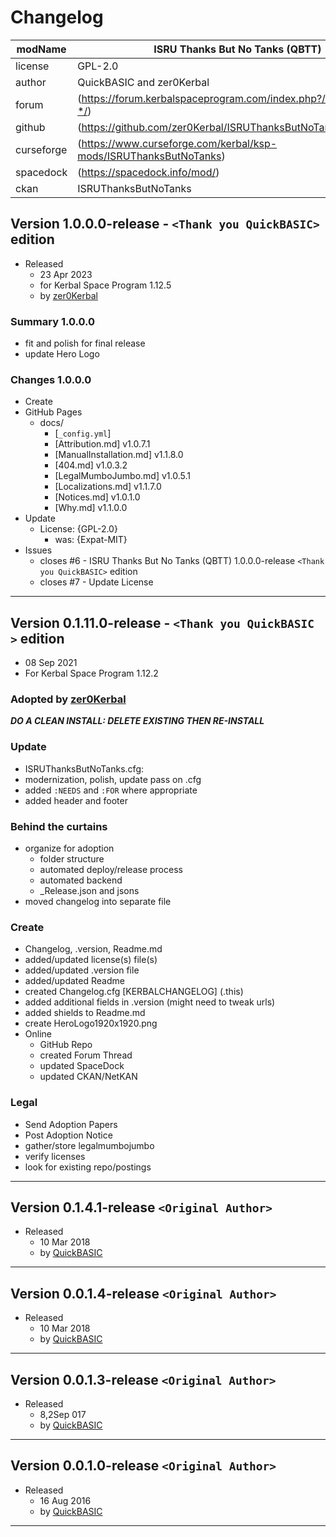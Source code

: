 ﻿# Changelog  
  
| modName    | ISRU Thanks But No Tanks (QBTT)                                   |
| ---------- | ----------------------------------------------------------------- |
| license    | GPL-2.0                                                           |
| author     | QuickBASIC and zer0Kerbal                                         |
| forum      | (https://forum.kerbalspaceprogram.com/index.php?/topic/204750-*/) |
| github     | (https://github.com/zer0Kerbal/ISRUThanksButNoTanks)              |
| curseforge | (https://www.curseforge.com/kerbal/ksp-mods/ISRUThanksButNoTanks) |
| spacedock  | (https://spacedock.info/mod/)                                     |
| ckan       | ISRUThanksButNoTanks                                              |

## Version 1.0.0.0-release - `<Thank you QuickBASIC>` edition

* Released
  * 23 Apr 2023
  * for Kerbal Space Program 1.12.5
  * by [zer0Kerbal](https://github.com/zer0Kerbal)

### Summary 1.0.0.0

* fit and polish for final release
* update Hero Logo

### Changes 1.0.0.0

* Create
* GitHub Pages
  * docs/
    * [`_config.yml`]
    * [Attribution.md] v1.0.7.1
    * [ManualInstallation.md] v1.1.8.0
    * [404.md] v1.0.3.2
    * [LegalMumboJumbo.md] v1.0.5.1
    * [Localizations.md] v1.1.7.0
    * [Notices.md] v1.0.1.0
    * [Why.md] v1.1.0.0
* Update
  * License: {GPL-2.0}
    * was: {Expat-MIT}
* Issues
  * closes #6 - ISRU Thanks But No Tanks (QBTT) 1.0.0.0-release `<Thank you QuickBASIC>` edition
  * closes #7 - Update License

---

## Version 0.1.11.0-release - `<Thank you QuickBASIC >` edition

* 08 Sep 2021
* For Kerbal Space Program 1.12.2

### Adopted by [zer0Kerbal](https://github.com/zer0Kerbal)

***DO A CLEAN INSTALL: DELETE EXISTING THEN RE-INSTALL***

### Update

* ISRUThanksButNoTanks.cfg:
* modernization, polish, update pass on .cfg
* added `:NEEDS` and `:FOR` where appropriate
* added header and footer

### Behind the curtains

* organize for adoption
  * folder structure
  * automated deploy/release process
  * automated backend
  * _Release.json and jsons
* moved changelog into separate file

### Create

* Changelog, .version, Readme.md
* added/updated license(s) file(s)
* added/updated .version file
* added/updated Readme
* created Changelog.cfg [KERBALCHANGELOG] (.this)
* added additional fields in .version (might need to tweak urls)
* added shields to Readme.md
* create HeroLogo1920x1920.png
* Online
  * GitHub Repo
  * created Forum Thread
  * updated SpaceDock
  * updated CKAN/NetKAN

### Legal

* Send Adoption Papers
* Post Adoption Notice
* gather/store legalmumbojumbo
* verify licenses
* look for existing repo/postings

---

## Version 0.1.4.1-release `<Original Author>`

* Released
  * 10 Mar 2018
  * by [QuickBASIC](https://github.com/QuickBASIC)

---

## Version 0.0.1.4-release `<Original Author>`

* Released
  * 10 Mar 2018
  * by [QuickBASIC](https://github.com/QuickBASIC)

---

## Version 0.0.1.3-release `<Original Author>`

* Released
  * 8,2Sep 017
  * by [QuickBASIC](https://github.com/QuickBASIC)

---

## Version 0.0.1.0-release `<Original Author>`

* Released
  * 16 Aug 2016
  * by [QuickBASIC](https://github.com/QuickBASIC)

---